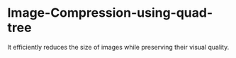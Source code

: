 # Image-Compression-using-quad-tree
It efficiently reduces the size of images while preserving their visual quality.
